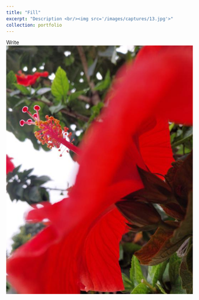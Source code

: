 ```yaml
---
title: "Fill"
excerpt: "Description <br/><img src='/images/captures/13.jpg'>"
collection: portfolio
---
```

Write
<img src='/images/captures/13.jpg'>